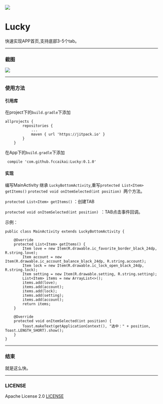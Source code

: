 [![](https://jitpack.io/v/fccaikai/Lucky.svg)](https://jitpack.io/#fccaikai/Lucky)
# Lucky
快速实现APP首页,支持底部3-5个tab。

----

### 截图
![](https://ws3.sinaimg.cn/large/006tNc79gy1fi2zwdihxug308w0ftdiz.gif)

----

### 使用方法

#### 引用库

在project下的```build.gradle```下添加

```
allprojects {
		repositories {
			...
			maven { url 'https://jitpack.io' }
		}
	}
```

在App下的```build.gradle```下添加

```
 compile 'com.github.fccaikai:Lucky:0.1.0'
```
#### 实现

编写MainActivity 继承 ```LuckyBottomActivity```,重写```protected List<Item> getItems()``` ```protected void onItemSelected(int position) ```两个方法。

```protected List<Item> getItems()``` ：创建TAB

```protected void onItemSelected(int position) ```：TAB点击事件回调。

示例：
```
public class MainActivity extends LuckyBottomActivity {

    @Override
    protected List<Item> getItems() {
        Item love = new Item(R.drawable.ic_favorite_border_black_24dp, R.string.love);
        Item account = new Item(R.drawable.ic_account_balance_black_24dp, R.string.account);
        Item lock = new Item(R.drawable.ic_lock_open_black_24dp, R.string.lock);
        Item setting = new Item(R.drawable.setting, R.string.setting);
        List<Item> items = new ArrayList<>();
        items.add(love);
        items.add(account);
        items.add(lock);
        items.add(setting);
        items.add(account);
        return items;
    }

    @Override
    protected void onItemSelected(int position) {
        Toast.makeText(getApplicationContext(), "选中：" + position, Toast.LENGTH_SHORT).show();
    }
}
```

----

### 结束
就是这么快。

----

### LICENSE
Apache License 2.0 [LICENSE](https://github.com/fccaikai/Lucky/blob/master/LICENSE)
